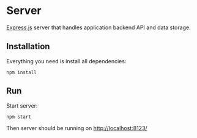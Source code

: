 # Server

[Express.js](https://expressjs.com/) server that handles application backend API and data storage.

## Installation

Everything you need is install all dependencies:

```
npm install
```

## Run

Start server:

```
npm start
```

Then server should be running on [http://localhost:8123/](http://localhost:8123/)
